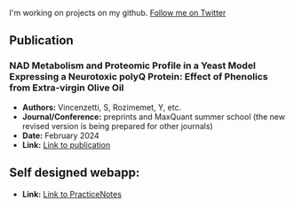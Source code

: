 I'm working on projects on my github. 
[Follow me on Twitter](https://x.com/Yusufrozimemet)

## Publication
### NAD Metabolism and Proteomic Profile in a Yeast Model Expressing a Neurotoxic polyQ Protein: Effect of Phenolics from Extra-virgin Olive Oil
- **Authors:** Vincenzetti, S, Rozimemet, Y, etc.
- **Journal/Conference:** preprints and MaxQuant summer school (the new revised version is being prepared for other journals)
- **Date:** February 2024
- **Link:** [Link to publication](https://www.preprints.org/manuscript/202402.1499/v1)

## Self designed webapp:
- **Link:** [Link to PracticeNotes](https://www.meshiq.run.place/)




